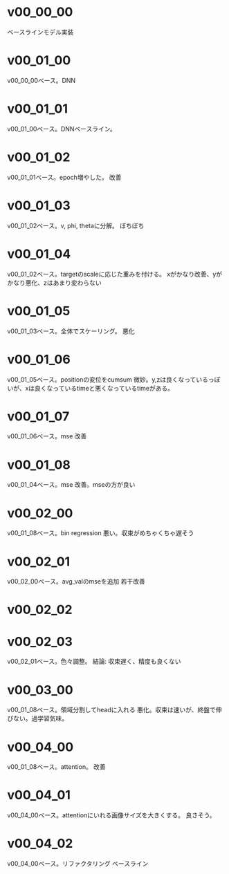 # v00_00_00
ベースラインモデル実装

# v00_01_00
v00_00_00ベース。DNN

# v00_01_01
v00_01_00ベース。DNNベースライン。

# v00_01_02
v00_01_01ベース。epoch増やした。
改善

# v00_01_03
v00_01_02ベース。v, phi, thetaに分解。
ぼちぼち

# v00_01_04
v00_01_02ベース。targetのscaleに応じた重みを付ける。
xがかなり改善、yがかなり悪化、zはあまり変わらない

# v00_01_05
v00_01_03ベース。全体でスケーリング。
悪化

# v00_01_06
v00_01_05ベース。positionの変位をcumsum
微妙。y,zは良くなっているっぽいが、xは良くなっているtimeと悪くなっているtimeがある。

# v00_01_07
v00_01_06ベース。mse
改善

# v00_01_08
v00_01_04ベース。mse
改善。mseの方が良い

# v00_02_00
v00_01_08ベース。bin regression
悪い。収束がめちゃくちゃ遅そう

# v00_02_01
v00_02_00ベース。avg_valのmseを追加
若干改善

# v00_02_02
# v00_02_03
v00_02_01ベース。色々調整。
結論: 収束遅く、精度も良くない

# v00_03_00
v00_01_08ベース。領域分割してheadに入れる
悪化。収束は速いが、終盤で伸びない。過学習気味。

# v00_04_00
v00_01_08ベース。attention。
改善

# v00_04_01
v00_04_00ベース。attentionにいれる画像サイズを大きくする。
良さそう。

# v00_04_02
v00_04_00ベース。リファクタリング
ベースライン



